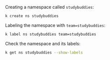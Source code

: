 Creating a namespace called `studybuddies`:

```bash
k create ns studybuddies
```

Labeling the namespace with `team=studybuddies`:

```bash
k label ns studybuddies team=studybuddies
```
Check the namespace and its labels:

```bash
k get ns studybuddies --show-labels
```